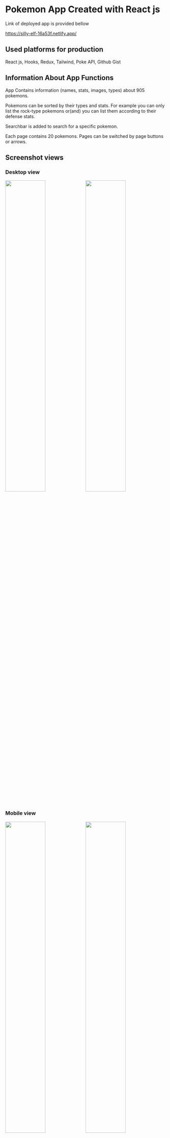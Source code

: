 # Pokemon App Created with React js
Link of deployed app is provided bellow 

https://silly-elf-16a53f.netlify.app/

## Used platforms for production
React js, Hooks, Redux, Tailwind, Poke API, Github Gist

## Information About App Functions
App Contains information (names, stats, images, types) about 905 pokemons. 

Pokemons can be sorted by their types and stats. For example you can only list the rock-type pokemons or(and) you can list them according to their defense stats.

Searchbar is added to search for a specific pokemon.

Each page contains 20 pokemons. Pages can be switched by page buttons or arrows.

## Screenshot views

### Desktop view

<img src="https://user-images.githubusercontent.com/101410787/213401509-10c971f2-873c-4534-a06b-aeb9bdc45fd8.png" width=50% height=50%><img src="https://user-images.githubusercontent.com/101410787/213401974-aa0048e7-c463-4382-b99d-8f8b56c301d3.png" width=50% height=50%>

### Mobile view

<img src="https://user-images.githubusercontent.com/101410787/213405453-a85d10ea-8688-493f-93ca-4196e7500ecf.png" width=50% height=50%><img src="https://user-images.githubusercontent.com/101410787/213405995-002144c1-5f29-458c-a866-33882d9a8dd9.png" width=50% height=50%>
